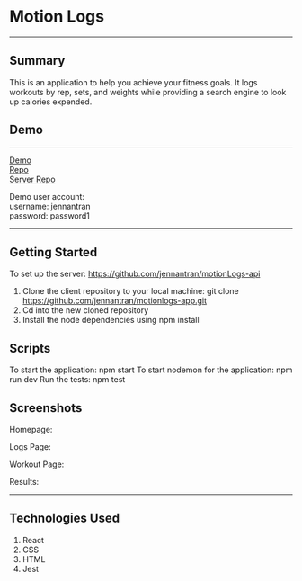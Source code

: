 Motion Logs
========
* * *

Summary
-------

This is an application to help you achieve your fitness goals. It logs workouts by rep, sets, and weights while providing a search engine to look up calories 
expended.

Demo
----
* * *

[Demo](https://motionlogs-app.vercel.app) </br>
[Repo](https://github.com/jennantran/motionlogs-app) </br>
[Server Repo](https://github.com/jennantran/motionLogs-api)

Demo user account: </br>
username: jennantran </br>
password: password1
* * *

Getting Started
---------------
To set up the server: https://github.com/jennantran/motionLogs-api
1. Clone the client repository to your local machine: git clone https://github.com/jennantran/motionlogs-app.git
2. Cd into the new cloned repository
3. Install the node dependencies using npm install

Scripts
-----------
To start the application: npm start
To start nodemon for the application: npm run dev
Run the tests: npm test

Screenshots
-----------
Homepage:


Logs Page:


Workout Page:


Results: 

* * *

Technologies Used
-----------------
1. React
2. CSS
3. HTML
4. Jest
